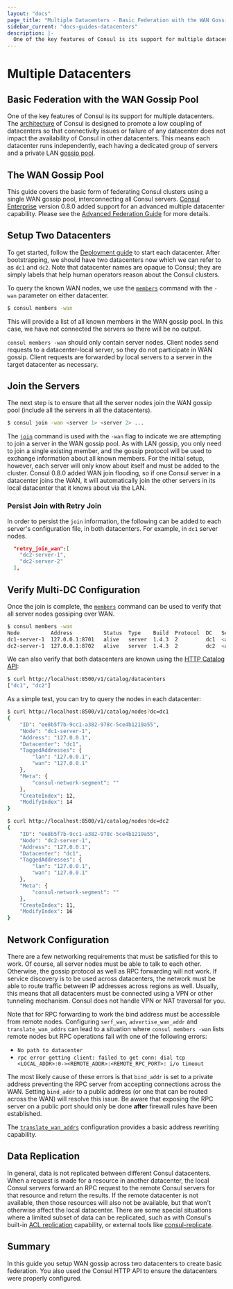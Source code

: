 ```yaml
---
layout: "docs"
page_title: "Multiple Datacenters - Basic Federation with the WAN Gossip Pool"
sidebar_current: "docs-guides-datacenters"
description: |-
  One of the key features of Consul is its support for multiple datacenters. The architecture of Consul is designed to promote low coupling of datacenters so that connectivity issues or failure of any datacenter does not impact the availability of Consul in other datacenters. This means each datacenter runs independently, each having a dedicated group of servers and a private LAN gossip pool.
---
```


# Multiple Datacenters

## Basic Federation with the WAN Gossip Pool

One of the key features of Consul is its support for multiple datacenters.
The [architecture](/docs/internals/architecture.html) of Consul is designed to
promote a low coupling of datacenters so that connectivity issues or
failure of any datacenter does not impact the availability of Consul in other
datacenters. This means each datacenter runs independently, each having a dedicated
group of servers and a private LAN [gossip pool](/docs/internals/gossip.html).

## The WAN Gossip Pool

This guide covers the basic form of federating Consul clusters using a single
WAN gossip pool, interconnecting all Consul servers.
[Consul Enterprise](https://www.hashicorp.com/products/consul/) version 0.8.0 added support
for an advanced multiple datacenter capability. Please see the
[Advanced Federation Guide](/docs/guides/areas.html) for more details.

## Setup Two Datacenters

To get started, follow the [
Deployment guide](https://learn.hashicorp.com/consul/advanced/day-1-operations/deployment-guide/) to
start each datacenter. After bootstrapping, we should have two datacenters now which
we can refer to as `dc1` and `dc2`. Note that datacenter names are opaque to Consul;
they are simply labels that help human operators reason about the Consul clusters.

To query the known WAN nodes, we use the [`members`](/docs/commands/members.html)
command with the `-wan` parameter on either datacenter.

```sh
$ consul members -wan
```

This will provide a list of all known members in the WAN gossip pool. In
this case, we have not connected the servers so there will be no output.

`consul members -wan` should
only contain server nodes. Client nodes send requests to a datacenter-local server,
so they do not participate in WAN gossip. Client requests are forwarded by local
servers to a server in the target datacenter as necessary.

## Join the Servers

The next step is to ensure that all the server nodes join the WAN gossip pool (include all the servers in all the datacenters).

```sh
$ consul join -wan <server 1> <server 2> ...
```

The [`join`](/docs/commands/join.html) command is used with the `-wan` flag to indicate
we are attempting to join a server in the WAN gossip pool. As with LAN gossip, you only
need to join a single existing member, and the gossip protocol will be used to exchange
information about all known members. For the initial setup, however, each server
will only know about itself and must be added to the cluster. Consul 0.8.0 added WAN join
flooding, so if one Consul server in a datacenter joins the WAN, it will automatically
join the other servers in its local datacenter that it knows about via the LAN.

### Persist Join with Retry Join

In order to persist the `join` information, the following can be added to each server's configuration file, in both datacenters. For example, in `dc1` server nodes.

```json
  "retry_join_wan":[
    "dc2-server-1",
    "dc2-server-2"
  ],
```

## Verify Multi-DC Configuration

Once the join is complete, the [`members`](/docs/commands/members.html) command can be
used to verify that all server nodes gossiping over WAN.

```sh
$ consul members -wan
Node          Address          Status  Type    Build  Protocol  DC   Segment
dc1-server-1  127.0.0.1:8701   alive   server  1.4.3  2         dc1  <all>
dc2-server-1  127.0.0.1:8702   alive   server  1.4.3  2         dc2  <all>
```

We can also verify that both datacenters are known using the
[HTTP Catalog API](/api/catalog.html#catalog_datacenters):

```sh
$ curl http://localhost:8500/v1/catalog/datacenters
["dc1", "dc2"]
```

As a simple test, you can try to query the nodes in each datacenter:

```sh
$ curl http://localhost:8500/v1/catalog/nodes?dc=dc1
{
	"ID": "ee8b5f7b-9cc1-a382-978c-5ce4b1219a55",
	"Node": "dc1-server-1",
	"Address": "127.0.0.1",
	"Datacenter": "dc1",
	"TaggedAddresses": {
		"lan": "127.0.0.1",
		"wan": "127.0.0.1"
	},
	"Meta": {
		"consul-network-segment": ""
	},
	"CreateIndex": 12,
	"ModifyIndex": 14
}
```
```sh
$ curl http://localhost:8500/v1/catalog/nodes?dc=dc2
{
	"ID": "ee8b5f7b-9cc1-a382-978c-5ce4b1219a55",
	"Node": "dc2-server-1",
	"Address": "127.0.0.1",
	"Datacenter": "dc1",
	"TaggedAddresses": {
		"lan": "127.0.0.1",
		"wan": "127.0.0.1"
	},
	"Meta": {
		"consul-network-segment": ""
	},
	"CreateIndex": 11,
	"ModifyIndex": 16
}
```

## Network Configuration 

There are a few networking requirements that must be satisfied for this to
work. Of course, all server nodes must be able to talk to each other. Otherwise,
the gossip protocol as well as RPC forwarding will not work. If service discovery
is to be used across datacenters, the network must be able to route traffic
between IP addresses across regions as well. Usually, this means that all datacenters
must be connected using a VPN or other tunneling mechanism. Consul does not handle
VPN or NAT traversal for you.

Note that for RPC forwarding to work the bind address must be accessible from remote nodes. 
Configuring `serf_wan`, `advertise_wan_addr` and `translate_wan_addrs` can lead to a
situation where `consul members -wan` lists remote nodes but RPC operations fail with one 
of the following errors:

- `No path to datacenter`
- `rpc error getting client: failed to get conn: dial tcp <LOCAL_ADDR>:0-><REMOTE_ADDR>:<REMOTE_RPC_PORT>: i/o timeout`

The most likely cause of these errors is that `bind_addr` is set to a private address preventing
the RPC server from accepting connections across the WAN. Setting `bind_addr` to a public
address (or one that can be routed across the WAN) will resolve this issue. Be aware that
exposing the RPC server on a public port should only be done **after** firewall rules have
been established.

The [`translate_wan_addrs`](/docs/agent/options.html#translate_wan_addrs) configuration
provides a basic address rewriting capability.

## Data Replication

In general, data is not replicated between different Consul datacenters. When a
request is made for a resource in another datacenter, the local Consul servers forward
an RPC request to the remote Consul servers for that resource and return the results.
If the remote datacenter is not available, then those resources will also not be
available, but that won't otherwise affect the local datacenter. There are some special
situations where a limited subset of data can be replicated, such as with Consul's built-in
[ACL replication](/docs/guides/acl.html#outages-and-acl-replication) capability, or
external tools like [consul-replicate](https://github.com/hashicorp/consul-replicate/).

## Summary

In this guide you setup WAN gossip across two datacenters to create
basic federation. You also used the Consul HTTP API to ensure the 
datacenters were properly configured.
